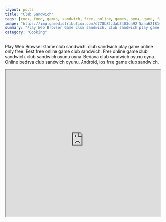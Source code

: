 ```yaml
---
layout: posts
title: "Club Sandwich"
tags: [cook, food, games, sandwich, free, online, games, oyna, game, free, games, play, play, games]
image: "https://img.gamedistribution.com/d778b8fcdab3403da92f5aaa6218148e.jpg"
summary: "Play Web Browser Game club sandwich. club sandwich play game online only free. Best free online game club sandwich. Free online game club sandwich. club sandwich oyunu oyna. Bedava club sandwich oyunu oyna. Online bedava club sandwich oyunu. Android, ios free game club sandwich."
category: "Cooking"
---
```


Play Web Browser Game club sandwich. club sandwich play game online only free. Best free online game club sandwich. Free online game club sandwich. club sandwich oyunu oyna. Bedava club sandwich oyunu oyna. Online bedava club sandwich oyunu. Android, ios free game club sandwich.

<iframe width="100%" height="480px;" src="https://html5.gamedistribution.com/d778b8fcdab3403da92f5aaa6218148e/"></iframe>